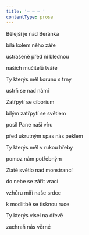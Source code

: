 ```yaml
---
title: '– – – '
contentType: prose
---
```


Bělejší je nad Beránka

bílá kolem něho záře

ustrašeně před ní blednou

našich mučitelů tváře

Ty kterýs měl korunu s trny

ustrň se nad námi

Zatřpytí se ciborium

bílým zatřpytí se světlem

posil Pane naši víru

před ukrutným spas nás peklem

Ty kterýs měl v rukou hřeby

pomoz nám potřebným

Zlaté světlo nad monstrancí

do nebe se zářit vrací

vzhůru míří naše srdce

k modlitbě se tisknou ruce

Ty kterýs visel na dřevě

zachraň nás věrné

